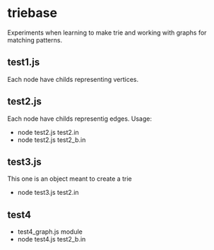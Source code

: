 # triebase

Experiments when learning to make trie and working with graphs for matching patterns. 

## test1.js

Each node have childs representing vertices.

## test2.js

Each node have childs representig edges. Usage: 

* node test2.js test2.in 
* node test2.js test2_b.in

## test3.js 

This one is an object meant to create a trie

* node test3.js test2.in

## test4 

* test4_graph.js module
* node test4.js test2_b.in
